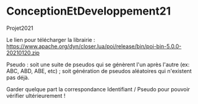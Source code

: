 # ConceptionEtDeveloppement21
Projet2021

Le lien pour télécharger la librairie : https://www.apache.org/dyn/closer.lua/poi/release/bin/poi-bin-5.0.0-20210120.zip

Pseudo : soit une suite de pseudos qui se génèrent l'un après l'autre (ex: ABC, ABD, ABE, etc) ; soit génération de pseudos aléatoires qui n'existent pas déjà.

Garder quelque part la correspondance Identifiant / Pseudo pour pouvoir vérifier ultérieurement !
